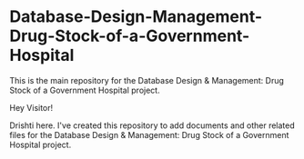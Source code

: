 # Database-Design-Management-Drug-Stock-of-a-Government-Hospital
This is the main repository for the Database Design &amp; Management: Drug Stock of a Government Hospital project.

Hey Visitor!

Drishti here.
I've created this repository to add documents and other related files for the Database Design &amp; Management: Drug Stock of a Government Hospital project.
